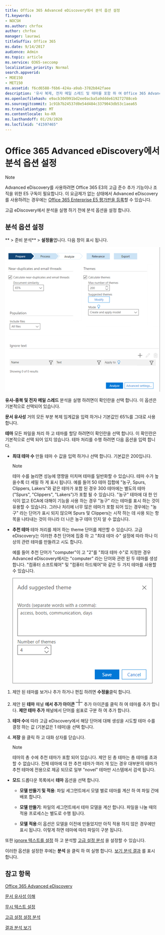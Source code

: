 ```yaml
---
title: Office 365 Advanced eDiscovery에서 분석 옵션 설정
f1.keywords:
- NOCSH
ms.author: chrfox
author: chrfox
manager: laurawi
titleSuffix: Office 365
ms.date: 9/14/2017
audience: Admin
ms.topic: article
ms.service: O365-seccomp
localization_priority: Normal
search.appverid:
- MOE150
- MET150
ms.assetid: f6cd6588-f6b6-424a-a9ab-3782b842faee
description: '유사 복제, 전자 메일 스레드 및 테마를 포함 하 여 Office 365 Advanced eDiscovery의 분석 프로세스에 대 한 옵션을 설정 하는 단계를 검토 합니다.  '
ms.openlocfilehash: e9acb30d991bd2ee0acba5a9ddde619272788ceb
ms.sourcegitcommit: 1c91b7b24537d0e54d484c3379043db53c1aea65
ms.translationtype: MT
ms.contentlocale: ko-KR
ms.lasthandoff: 01/29/2020
ms.locfileid: "41597465"
---
```

# <a name="set-analyze-options-in-office-365-advanced-ediscovery"></a>Office 365 Advanced eDiscovery에서 분석 옵션 설정

> [!NOTE]
> Advanced eDiscovery를 사용하려면 Office 365 E3의 고급 준수 추가 기능이나 조직을 위한 E5 구독이 필요합니다. 이 요금제가 없는 상태에서 Advanced eDiscovery를 사용하려는 경우에는 [Office 365 Enterprise E5 평가판을 등록](https://go.microsoft.com/fwlink/p/?LinkID=698279)할 수 있습니다. 
  
고급 eDiscovery에서 분석을 실행 하기 전에 분석 옵션을 설정 합니다.
  
## <a name="set-analyze-options"></a>분석 옵션 설정

** \> 준비 분석** \> **설정을**엽니다. 다음 창이 표시 됩니다.
  
![세트 옵션 분석](media/c3ec7a92-8484-4812-b98c-aa3eb740e5b7.png)
  
 **유사-중복 및 전자 메일 스레드** 분석을 실행 하려면이 확인란을 선택 합니다. 이 옵션은 기본적으로 선택되어 있습니다. 
  
 **문서 유사성** 거의 모든 부분 복제 임계값을 입력 하거나 기본값인 65%를 그대로 사용 합니다. 
  
 **테마** 모든 파일을 처리 하 고 테마를 할당 하려면이 확인란을 선택 합니다. 이 확인란은 기본적으로 선택 되어 있지 않습니다. 테마 처리를 수행 하려면 다음 옵션을 입력 합니다.
  
- **최대 테마 수** 만들 테마 수 값을 입력 하거나 선택 합니다. 기본값은 200입니다. 
    
    > [!NOTE]
    > 테마 수를 늘리면 성능에 영향을 미치며 테마를 일반화할 수 있습니다. 테마 수가 높을수록 더 세밀 하 게 표시 됩니다. 예를 들어 50 테마 집합에 "농구, Spurs, Clippers, Lakers"와 같은 테마가 포함 된 경우 300 테마에는 별도의 테마 ("Spurs", "Clippers", "Lakers")가 포함 될 수 있습니다. "농구" 테마에 대 한 인식이 없고 ECA에 대해이 기능을 사용 하는 경우 "농구" 라는 테마를 표시 하는 것이 유용할 수 있습니다. 그러나 처리에 너무 많은 테마가 포함 되어 있는 경우에는 "농구" 라는 단어가 표시 되지 않으며 Spurs 및 Clippers는 시작 하는 데 사용 되는 항목을 나타내는 것이 아니라 더 나은 농구 테마 인지 알 수 없습니다. 
  
- **추천 테마** 테마 처리를 제어 하는 theme 단어를 제안할 수 있습니다. 고급 eDiscovery는 이러한 추천 단어에 집중 하 고 "최대 테마 수" 설정에 따라 하나 이상의 관련 테마를 만들려고 시도 합니다. 
    
    예를 들어 추천 단어가 "computer"이 고 "2"를 "최대 테마 수"로 지정한 경우 Advanced eDiscovery에서는 "computer" 라는 단어와 관련 된 두 테마를 생성 합니다. "컴퓨터 소프트웨어" 및 "컴퓨터 하드웨어"와 같은 두 가지 테마를 사용할 수 있습니다. 
    
    ![추천된 테마 추가](media/06e9ffd3-a76c-423b-b450-9e465eb9a02f.png)
  
1. 제안 된 테마를 보거나 추가 하거나 편집 하려면 **수정을**클릭 합니다.
    
2. 제안 된 **테마** 패널 **에서 추가 아이콘** ![](media/c2dd8b3a-5a22-412c-a7fa-143f5b2b5612.png) 추가 아이콘를 클릭 하 여 테마를 추가 합니다. **제안 테마 추가** 패널에서 단어를 쉼표로 구분 하 여 추가 합니다. 
    
3. **테마 수**에 따라 고급 eDiscovery에서 해당 단어에 대해 생성을 시도할 테마 수를 결정 하는 값 (기본값은 1 테마)을 선택 합니다.
    
4. **저장** 을 클릭 하 고 대화 상자를 닫습니다. 
    
    > [!NOTE]
    > 테마의 총 수에 추천 테마가 포함 되어 있습니다. 제안 된 총 테마는 총 테마를 초과할 수 없습니다. 전체 테마에 대 한 추천 테마가 여러 개 있는 경우 대부분의 테마가 추천 테마에 전용으로 제공 되므로 일부 "novel" 테마만 시스템에서 검색 됩니다. 
  
- **모드** 드롭다운 목록에서 **테마** 옵션을 선택 합니다. 
    
  - **모델 만들기 및 적용**: 파일 세그먼트에서 모델 별로 테마를 계산 하 여 파일 간에 배포 합니다.
    
  - **모델 만들기**: 파일의 세그먼트에서 테마 모델을 계산 합니다. 파일을 나눌 때의 적용 프로세스는 별도로 수행 됩니다.
    
  - **모델 적용**:이 옵션은 모델을 이전에 만들었지만 아직 적용 하지 않은 경우에만 표시 됩니다. 이렇게 하면 테마에 따라 파일이 구분 됩니다.
    
또한 [ignore 텍스트를 설정](set-ignore-text-in-advanced-ediscovery.md) 하 고 분석할 [고급 설정 분석](set-analyze-advanced-settings-in-advanced-ediscovery.md) 을 설정할 수 있습니다. 
  
이러한 옵션을 설정한 후에는 **분석** 을 클릭 하 여 실행 합니다. [보기 분석 결과](view-analyze-results-in-advanced-ediscovery.md) 를 표시 합니다. 
  
## <a name="see-also"></a>참고 항목

[Office 365 Advanced eDiscovery](office-365-advanced-ediscovery.md)
  
[문서 유사성 이해](understand-document-similarity-in-advanced-ediscovery.md)
  
[무시 텍스트 설정](set-ignore-text-in-advanced-ediscovery.md)
  
[고급 설정 설정 분석](set-analyze-advanced-settings-in-advanced-ediscovery.md)
  
[결과 분석 보기](view-analyze-results-in-advanced-ediscovery.md)

